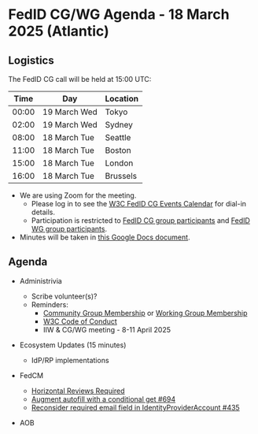 # FedID CG/WG Agenda - 18 March 2025 (Atlantic)

## Logistics

The FedID CG call will be held at 15:00 UTC:

| Time         | Day    | Location      |
| ------------ | ------ | ------------- |
| 00:00 | 19 March Wed | Tokyo         |
| 02:00 | 19 March Wed | Sydney        |
| 08:00 | 18 March Tue | Seattle       |
| 11:00 | 18 March Tue | Boston        |
| 15:00 | 18 March Tue | London        |
| 16:00 | 18 March Tue | Brussels      |


* We are using Zoom for the meeting.
    * Please log in to see the [W3C FedID CG Events Calendar](https://www.w3.org/groups/cg/fed-id/calendar/) for dial-in details. 
    * Participation is restricted to [FedID CG group participants](https://www.w3.org/community/fed-id/participants) and [FedID WG group participants](https://www.w3.org/groups/wg/fedid/participants/).
* Minutes will be taken in [this Google Docs document](https://docs.google.com/document/d/1O7Rn8Aj4rsYWohdEP61lnGdgkai0xTZFQgm7XEA0RBM/edit).


## Agenda

* Administrivia
  * Scribe volunteer(s)?
  * Reminders: 
     * [Community Group Membership](https://www.w3.org/community/fed-id/) or [Working Group Membership](https://www.w3.org/groups/wg/fedid/)
     * [W3C Code of Conduct](https://www.w3.org/policies/code-of-conduct/)
     * IIW & CG/WG meeting - 8-11 April 2025


* Ecosystem Updates (15 minutes)
   * IdP/RP implementations

* FedCM 
   * [Horizontal Reviews Required](https://github.com/w3c-fedid/FedCM/issues/652)
   * [Augment autofill with a conditional get #694](https://github.com/w3c-fedid/FedCM/issues/694)
   * [Reconsider required email field in IdentityProviderAccount #435](https://github.com/w3c-fedid/FedCM/issues/435)

   
* AOB
 
